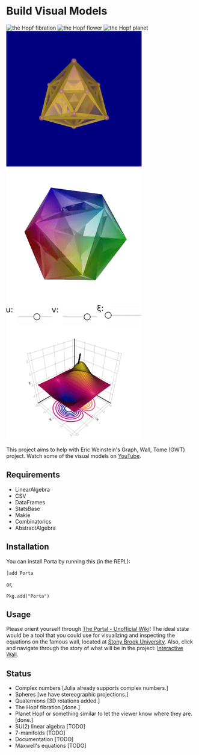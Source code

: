 # Build Visual Models

![the Hopf fibration](gallery/londontsai.gif "The Hopf fibration inspired by one of the London Tsai's prints")
![the Hopf flower](gallery/flower.gif "The Hopf flower")
![the Hopf planet](gallery/planet.gif "The Hopf planet")
![24-cell](gallery/24-cell.gif "24-cell")
![600-cell](gallery/600-cell.gif "600-cell")
![surfaces](gallery/surfaces.gif "surfaces")

This project aims to help with Eric Weinstein's Graph, Wall, Tome (GWT) project. Watch some of the visual models on [YouTube](https://www.youtube.com/channel/UCY8FW_kvEfGDj5i5j_rkaqA).

## Requirements
- LinearAlgebra
- CSV
- DataFrames
- StatsBase
- Makie
- Combinatorics
- AbstractAlgebra

## Installation
You can install Porta by running this (in the REPL):

```julia-repl
]add Porta
```
or,
```julia-repl
Pkg.add("Porta")
```

## Usage
Please orient yourself through [The Portal - Unofficial Wiki](https://theportal.wiki/wiki/Graph,_Wall,_Tome)! The ideal state would be a tool that you could use for visualizing and inspecting the equations on the famous wall, located at [Stony Brook University](http://www.math.stonybrook.edu/~tony/scgp/wall-story/wall-story.html). Also, click and navigate through the story of what will be in the project: [Interactive Wall](https://dev.theportal.dev/wall/).

## Status
- Complex numbers [Julia already supports complex numbers.]
- Spheres [we have stereographic projections.]
- Quaternions [3D rotations added.]
- The Hopf fibration [done.]
- Planet Hopf or something similar to let the viewer know where they are. [done.]
- SU(2) linear algebra [TODO]
- 7-manifolds [TODO]
- Documentation [TODO]
- Maxwell's equations [TODO]
